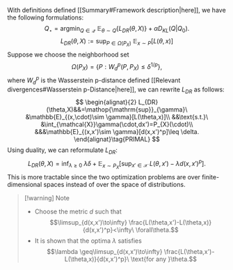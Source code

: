 With definitions defined [[Summary#Framework description|here]], we have the following formulations:
$$
Q_{\star}=\mathop{\mathrm{argmin}}_{Q\in\mathcal{Q}}\ \mathbb{E}_{\theta \sim Q}\left\{L_{DR}(\theta,X)\right\} +\alpha D_{KL}(Q|Q_{0}).\tag{MAIN}
$$
$$
L_{DR}(\theta,X):=\mathop{\mathrm{sup}}_{P\in\Omega(P_{X})}\ \mathbb{E}_{x\sim P}[L(\theta,x)]
$$
Suppose we choose the neighborhood set
$$
\Omega(P_{X})=\left\{P:W^p_{d}(P,P_{X})\leq \delta^{1/p}\right\},
$$
where $W_{d}^{p}$ is the Wasserstein p-distance defined [[Relevant divergences#Wasserstein p-Distance|here]], we can rewrite $L_{DR}$ as follows:
$$
\begin{alignat}{2}
L_{DR}(\theta,X)&&=\mathop{\mathrm{sup}}_{\gamma}\ &\mathbb{E}_{(x,\cdot)\sim \gamma}[L(\theta,x)]\\
&&\text{s.t.}\ &\int_{\mathcal{X}}\gamma(\cdot,dx')=P_{X}(\cdot)\\
&&&\mathbb{E}_{(x,x')\sim \gamma}[d(x,x')^p]\leq \delta.
\end{alignat}\tag{PRIMAL}
$$
Using duality, we can reformulate $L_{DR}$:
$$
L_{DR}(\theta,X)=\mathop{\mathrm{inf}}_{\lambda \geq 0}\ \lambda \delta+\mathbb{E}_{x\sim P_{X}}\left[\mathop{\mathrm{sup}}_{x'\in \mathcal{X}}\ L(\theta,x')-\lambda d(x,x')^p\right].\tag{DUAL}
$$
This is more tractable since the two optimization problems are over finite-dimensional spaces instead of over the space of distributions.
> [!warning] Note
> * Choose the metric $d$ such that $$\limsup_{d(x,x')\to\infty} \frac{L(\theta,x')-L(\theta,x)}{d(x,x')^p}<\infty\ \forall\theta.$$
> * It is shown that the optima $\lambda$ satisfies $$\lambda \geq\limsup_{d(x,x')\to\infty} \frac{L(\theta,x')-L(\theta,x)}{d(x,x')^p}\ \text{for any }\theta.$$

